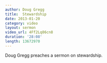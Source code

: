 ```yaml
--- 
author: Doug Gregg 
title:  Stewardship
date: 2013-01-20 
category: video
layout: sermon 
video_url: 4Ff2Lq86cn8
duration: '28:08'
length: 13672970
---
```


Doug Gregg preaches a sermon on stewardship.

